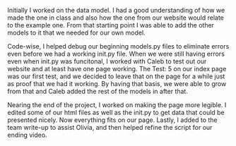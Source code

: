 Initially I worked on the data model. I had a good understanding of how we made the one in class and also how the one from our website would relate to the example one. From that starting point I was able to add the other models to it that we needed for our own model. 

Code-wise, I helped debug our beginning models.py files to eliminate errors even before we had a working init.py file. When we were still having errors even when init.py was funcitonal, I worked with Caleb to test out our website and at least have one page working. The Test: 5 on our index page was our first test, and we decided to leave that on the page for a while just as proof that we had it working. By having that basis, we were able to grow from that and Caleb added the rest of the models in after that. 

Nearing the end of the project, I worked on making the page more legible. I edited some of our html files as well as the init.py to get data that could be presented nicely. Now everything fits on our page. Lastly, I added to the team write-up to assist Olivia, and then helped refine the script for our ending video. 